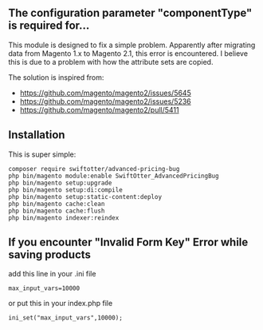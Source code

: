 ## The configuration parameter "componentType" is required for...

This module is designed to fix a simple problem. Apparently after migrating data from Magento 1.x to Magento 2.1, this error is encountered. I believe this is due to a problem with how the attribute sets are copied.

The solution is inspired from:
 - https://github.com/magento/magento2/issues/5645
 - https://github.com/magento/magento2/issues/5236
 - https://github.com/magento/magento2/pull/5411
 
## Installation

This is super simple:

```
composer require swiftotter/advanced-pricing-bug
php bin/magento module:enable SwiftOtter_AdvancedPricingBug
php bin/magento setup:upgrade
php bin/magento setup:di:compile
php bin/magento setup:static-content:deploy
php bin/magento cache:clean
php bin/magento cache:flush
php bin/magento indexer:reindex
```

## If you encounter "Invalid Form Key" Error while saving products
add this line in your .ini file
```
max_input_vars=10000
```
or put this in your index.php file
```
ini_set("max_input_vars",10000);
```
